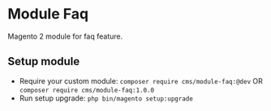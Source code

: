 # Module Faq

Magento 2 module for faq feature.

## Setup module

- Require your custom module: `composer require cms/module-faq:@dev` OR `composer require cms/module-faq:1.0.0`
- Run setup upgrade: `php bin/magento setup:upgrade`
